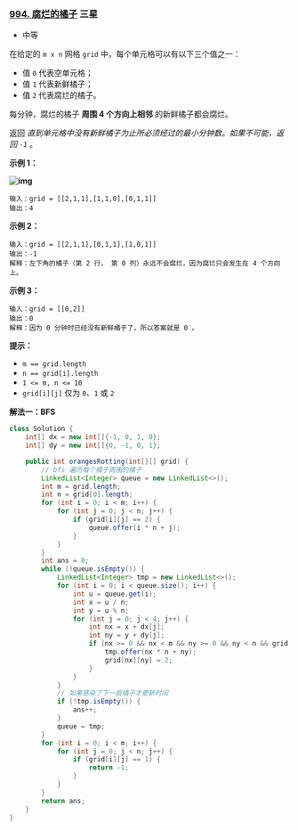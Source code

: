 ### [994. 腐烂的橘子](https://leetcode.cn/problems/rotting-oranges/) 三星

- 中等

在给定的 `m x n` 网格 `grid` 中，每个单元格可以有以下三个值之一：

- 值 `0` 代表空单元格；
- 值 `1` 代表新鲜橘子；
- 值 `2` 代表腐烂的橘子。

每分钟，腐烂的橘子 **周围 4 个方向上相邻** 的新鲜橘子都会腐烂。

返回 *直到单元格中没有新鲜橘子为止所必须经过的最小分钟数。如果不可能，返回 `-1`* 。

 

**示例 1：**

**![img](https://assets.leetcode-cn.com/aliyun-lc-upload/uploads/2019/02/16/oranges.png)**

```
输入：grid = [[2,1,1],[1,1,0],[0,1,1]]
输出：4
```

**示例 2：**

```
输入：grid = [[2,1,1],[0,1,1],[1,0,1]]
输出：-1
解释：左下角的橘子（第 2 行， 第 0 列）永远不会腐烂，因为腐烂只会发生在 4 个方向上。
```

**示例 3：**

```
输入：grid = [[0,2]]
输出：0
解释：因为 0 分钟时已经没有新鲜橘子了，所以答案就是 0 。
```

 

**提示：**

- `m == grid.length`
- `n == grid[i].length`
- `1 <= m, n <= 10`
- `grid[i][j]` 仅为 `0`、`1` 或 `2`



**解法一：BFS**

```java
class Solution {
    int[] dx = new int[]{-1, 0, 1, 0};
    int[] dy = new int[]{0, -1, 0, 1};

    public int orangesRotting(int[][] grid) {
        // bfs 遍历每个橘子周围的橘子
        LinkedList<Integer> queue = new LinkedList<>();
        int m = grid.length;
        int n = grid[0].length;
        for (int i = 0; i < m; i++) {
            for (int j = 0; j < n; j++) {
                if (grid[i][j] == 2) {
                    queue.offer(i * n + j);
                }
            }
        }
        int ans = 0;
        while (!queue.isEmpty()) {
            LinkedList<Integer> tmp = new LinkedList<>();
            for (int i = 0; i < queue.size(); i++) {
                int u = queue.get(i);
                int x = u / n;
                int y = u % n;
                for (int j = 0; j < 4; j++) {
                    int nx = x + dx[j];
                    int ny = y + dy[j];
                    if (nx >= 0 && nx < m && ny >= 0 && ny < n && grid[nx][ny] == 1) {
                        tmp.offer(nx * n + ny);
                        grid[nx][ny] = 2;
                    }
                }
            }
            // 如果感染了下一层橘子才更新时间
            if (!tmp.isEmpty()) {
                ans++;
            }
            queue = tmp;
        }
        for (int i = 0; i < m; i++) {
            for (int j = 0; j < n; j++) {
                if (grid[i][j] == 1) {
                    return -1;
                }
            }
        }
        return ans;
    }
}
```

